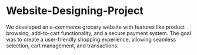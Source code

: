 # Website-Designing-Project
We developed an e-commerce grocery website with features like product browsing, add-to-cart functionality, and a secure payment system. The goal was to create a user-friendly shopping experience, allowing seamless selection, cart management, and transactions.
